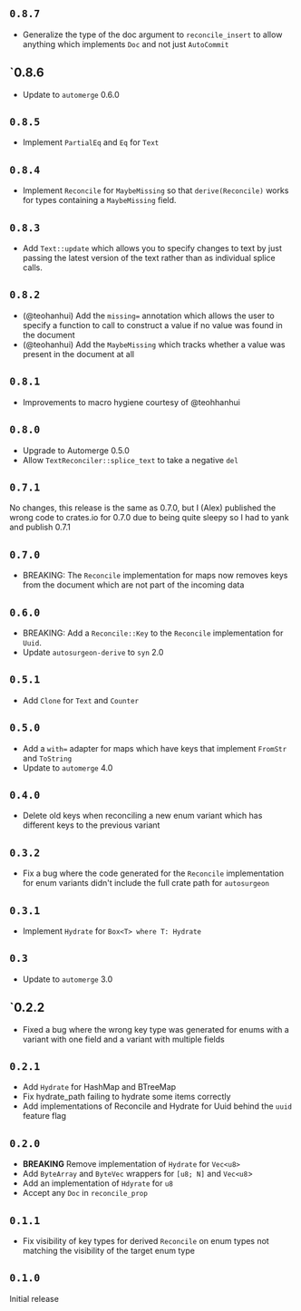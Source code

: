 ## `0.8.7`

* Generalize the type of the doc argument to `reconcile_insert` to allow
  anything which implements `Doc` and not just `AutoCommit`

## `0.8.6

* Update to `automerge` 0.6.0

## `0.8.5`

* Implement `PartialEq` and `Eq` for `Text`

## `0.8.4`

* Implement `Reconcile` for `MaybeMissing` so that `derive(Reconcile)` works
  for types containing a `MaybeMissing` field.


## `0.8.3`

* Add `Text::update` which allows you to specify changes to text by just
  passing the latest version of the text rather than as individual splice
  calls.

## `0.8.2`

* (@teohanhui) Add the `missing=` annotation which allows the user to specify a
  function to call to construct a value if no value was found in the document 
* (@teohanhui) Add the `MaybeMissing` which tracks whether a value was present
  in the document at all

## `0.8.1`

* Improvements to macro hygiene courtesy of @teohhanhui

## `0.8.0`

* Upgrade to Automerge 0.5.0
* Allow `TextReconciler::splice_text` to take a negative `del`

## `0.7.1`

No changes, this release is the same as 0.7.0, but I (Alex) published the wrong
code to crates.io for 0.7.0 due to being quite sleepy so I had to yank and 
publish 0.7.1

## `0.7.0`

* BREAKING: The `Reconcile` implementation for maps now removes keys from the
  document which are not part of the incoming data

## `0.6.0`

* BREAKING: Add a `Reconcile::Key` to the `Reconcile` implementation for
  `Uuid`.
* Update `autosurgeon-derive` to `syn` 2.0

## `0.5.1`

* Add `Clone` for `Text` and `Counter`

## `0.5.0`

* Add a `with=` adapter for maps which have keys that implement `FromStr` and `ToString`
* Update to `automerge` 4.0

## `0.4.0`

* Delete old keys when reconciling a new enum variant which has different keys
  to the previous variant

## `0.3.2`

* Fix a bug where the code generated for the `Reconcile` implementation for
  enum variants didn't include the full crate path for `autosurgeon`

## `0.3.1`

* Implement `Hydrate` for `Box<T> where T: Hydrate`

## `0.3`

* Update to `automerge` 3.0

## `0.2.2

* Fixed a bug where the wrong key type was generated for enums with a variant
  with one field and a variant with multiple fields

## `0.2.1`

* Add `Hydrate` for HashMap and BTreeMap
* Fix hydrate_path failing to hydrate some items correctly
* Add implementations of Reconcile and Hydrate for Uuid behind the `uuid` feature flag

## `0.2.0`

* **BREAKING** Remove implementation of `Hydrate` for `Vec<u8>`
* Add `ByteArray` and `ByteVec` wrappers for `[u8; N]` and `Vec<u8`>
* Add an implementation of `Hdyrate` for `u8`
* Accept any `Doc` in `reconcile_prop`

## `0.1.1`

* Fix visibility of key types for derived `Reconcile` on enum types not
  matching the visibility of the target enum type

## `0.1.0`

Initial release
